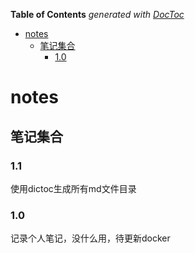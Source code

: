 <!-- START doctoc generated TOC please keep comment here to allow auto update -->
<!-- DON'T EDIT THIS SECTION, INSTEAD RE-RUN doctoc TO UPDATE -->
**Table of Contents**  *generated with [DocToc](https://github.com/thlorenz/doctoc)*

- [notes](#notes)
  - [笔记集合](#%E7%AC%94%E8%AE%B0%E9%9B%86%E5%90%88)
    - [1.0](#10)

<!-- END doctoc generated TOC please keep comment here to allow auto update -->

# notes 
## 笔记集合

### 1.1
使用dictoc生成所有md文件目录

### 1.0
记录个人笔记，没什么用，待更新docker
